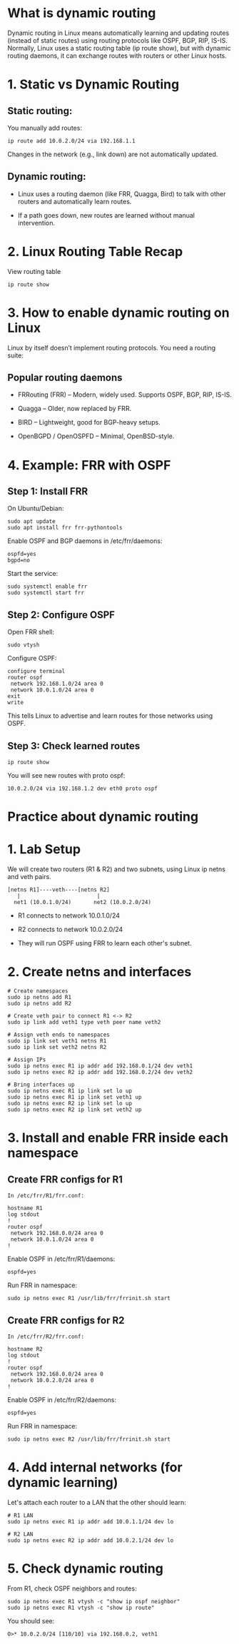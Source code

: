 
# What is dynamic routing

Dynamic routing in Linux means automatically learning and updating routes (instead of static routes) using routing protocols like OSPF, BGP, RIP, IS-IS. Normally, Linux uses a static routing table (ip route show), but with dynamic routing daemons, it can exchange routes with routers or other Linux hosts.


# 1. Static vs Dynamic Routing

## Static routing:

You manually add routes:

```
ip route add 10.0.2.0/24 via 192.168.1.1
```

Changes in the network (e.g., link down) are not automatically updated.

## Dynamic routing:

- Linux uses a routing daemon (like FRR, Quagga, Bird) to talk with other routers and automatically learn routes.

- If a path goes down, new routes are learned without manual intervention.


# 2. Linux Routing Table Recap

View routing table

```
ip route show
```

# 3. How to enable dynamic routing on Linux

Linux by itself doesn’t implement routing protocols. You need a routing suite:

## Popular routing daemons

- FRRouting (FRR) – Modern, widely used. Supports OSPF, BGP, RIP, IS-IS.

- Quagga – Older, now replaced by FRR.

- BIRD – Lightweight, good for BGP-heavy setups.

- OpenBGPD / OpenOSPFD – Minimal, OpenBSD-style.

# 4. Example: FRR with OSPF

## Step 1: Install FRR
On Ubuntu/Debian:

```
sudo apt update
sudo apt install frr frr-pythontools
```

Enable OSPF and BGP daemons in /etc/frr/daemons:

```
ospfd=yes
bgpd=no
```

Start the service:

```
sudo systemctl enable frr
sudo systemctl start frr
```

## Step 2: Configure OSPF

Open FRR shell:

```
sudo vtysh
```

Configure OSPF:

```
configure terminal
router ospf
 network 192.168.1.0/24 area 0
 network 10.0.1.0/24 area 0
exit
write
```

This tells Linux to advertise and learn routes for those networks using OSPF.

## Step 3: Check learned routes

```
ip route show
```

You will see new routes with proto ospf:

```
10.0.2.0/24 via 192.168.1.2 dev eth0 proto ospf
```

# Practice about dynamic routing

# 1. Lab Setup
We will create two routers (R1 & R2) and two subnets, using Linux ip netns and veth pairs.

```
[netns R1]----veth----[netns R2]
   |                        |
  net1 (10.0.1.0/24)       net2 (10.0.2.0/24)
```

- R1 connects to network 10.0.1.0/24

- R2 connects to network 10.0.2.0/24

- They will run OSPF using FRR to learn each other's subnet.


# 2. Create netns and interfaces

```
# Create namespaces
sudo ip netns add R1
sudo ip netns add R2

# Create veth pair to connect R1 <-> R2
sudo ip link add veth1 type veth peer name veth2

# Assign veth ends to namespaces
sudo ip link set veth1 netns R1
sudo ip link set veth2 netns R2

# Assign IPs
sudo ip netns exec R1 ip addr add 192.168.0.1/24 dev veth1
sudo ip netns exec R2 ip addr add 192.168.0.2/24 dev veth2

# Bring interfaces up
sudo ip netns exec R1 ip link set lo up
sudo ip netns exec R1 ip link set veth1 up
sudo ip netns exec R2 ip link set lo up
sudo ip netns exec R2 ip link set veth2 up
```

# 3. Install and enable FRR inside each namespace

## Create FRR configs for R1

`In /etc/frr/R1/frr.conf:`


```
hostname R1
log stdout
!
router ospf
 network 192.168.0.0/24 area 0
 network 10.0.1.0/24 area 0
!
```

Enable OSPF in /etc/frr/R1/daemons:

```
ospfd=yes
```

Run FRR in namespace:

```
sudo ip netns exec R1 /usr/lib/frr/frrinit.sh start
```

## Create FRR configs for R2

`In /etc/frr/R2/frr.conf:`

```
hostname R2
log stdout
!
router ospf
 network 192.168.0.0/24 area 0
 network 10.0.2.0/24 area 0
!
```

Enable OSPF in /etc/frr/R2/daemons:

```
ospfd=yes
```

Run FRR in namespace:

```
sudo ip netns exec R2 /usr/lib/frr/frrinit.sh start
```

# 4. Add internal networks (for dynamic learning)

Let's attach each router to a LAN that the other should learn:

```
# R1 LAN
sudo ip netns exec R1 ip addr add 10.0.1.1/24 dev lo

# R2 LAN
sudo ip netns exec R2 ip addr add 10.0.2.1/24 dev lo
```

# 5. Check dynamic routing

From R1, check OSPF neighbors and routes:

```
sudo ip netns exec R1 vtysh -c "show ip ospf neighbor"
sudo ip netns exec R1 vtysh -c "show ip route"
```

You should see:

```
O>* 10.0.2.0/24 [110/10] via 192.168.0.2, veth1
```